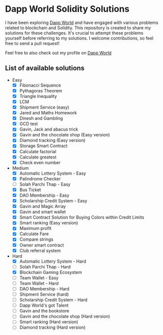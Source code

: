 # Dapp World Solidity Solutions

I have been exploring [Dapp World](https://dapp-world.com) and have engaged with various problems related to blockchain and Solidity. This repository is created to share my solutions for these challenges. It's crucial to attempt these problems yourself before referring to my solutions. I welcome contributions, so feel free to send a pull request!

Feel free to also check out my profile on [Dapp World](https://dapp-world.com/soul/Jacob163)

## List of available solutions
- Easy
  - [x] Fibonacci Sequence
  - [x] Pythagoras Theorem
  - [x] Triangle Inequality
  - [x] LCM
  - [x] Shipment Service (easy)
  - [x] Jared and Maths Homework
  - [x] Dinesh and Gambling
  - [x] GCD test
  - [x] Gavin, Jack and abacus trick
  - [x] Gavin and the chocolate shop (Easy version)
  - [x] Diamond tracking (Easy version)
  - [x] Storage Smart Contract
  - [x] Calculate factorial
  - [x] Calculate greatest
  - [x] Check even number
- Medium
  - [x] Automatic Lottery System - Easy
  - [x] Palindrome Checker
  - [ ] Solah Parchi Thap - Easy
  - [x] Bus Ticket
  - [x] DAO Membership - Easy
  - [x] Scholarship Credit System - Easy
  - [x] Gavin and Magic Array
  - [x] Gavin and smart wallet
  - [x] Smart Contract Solution for Buying Colors within Credit Limits
  - [x] Smart ranking (Easy version)
  - [x] Maximum profit
  - [x] Calculate Fare
  - [x] Compare strings
  - [x] Owner smart contract
  - [x] Club referral system
- Hard
  - [x] Automatic Lottery System - Hard
  - [ ] Solah Parchi Thap - Hard
  - [x] Blockchain Gaming Ecosystem
  - [ ] Team Wallet - Easy
  - [ ] Team Wallet - Hard
  - [ ] DAO Membership - Hard
  - [ ] Shipment Service (hard)
  - [ ] Scholarship Credit System - Hard
  - [ ] Dapp World's got Talent
  - [ ] Gavin and the bookstore
  - [ ] Gavin and the chocolate shop (Hard version)
  - [ ] Smart ranking (Hard version)
  - [ ] Diamond tracking (Hard version)